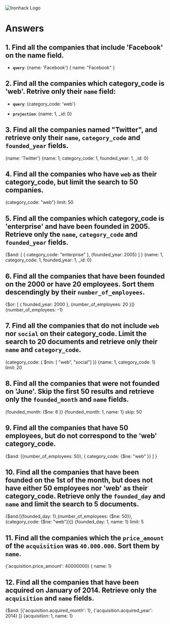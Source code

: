 ![Ironhack Logo](https://i.imgur.com/1QgrNNw.png)

# Answers

## 1. Find all the companies that include 'Facebook' on the **name** field.

 - **`query`**: {name: 'Facebook'}
 { name: "Facebook" }

 ## 2. Find all the companies which **category_code** is 'web'. Retrive only their `name` field:

 - **`query`**: {category_code: 'web'}

 - **`projection`**: {name: 1, _id: 0}

## 3. Find all the companies named "Twitter", and retrieve only their `name`, `category_code` and `founded_year` fields.
{name: 'Twitter'}
{name: 1, category_code: 1, founded_year: 1, _id: 0}

## 4. Find all the companies who have `web` as their **category_code**, but limit the search to 50 companies.
{category_code: "web"}
limit: 50

## 5. Find all the companies which **category_code** is 'enterprise' and have been founded in 2005. Retrieve only the `name`, `category_code` and `founded_year` fields.
{$and: [ { category_code: "enterprise" }, {founded_year: 2005} ] }
{name: 1, category_code: 1, founded_year: 1, _id: 0}

## 6. Find all the companies that have been **founded** on the 2000 or have 20 **employees**. Sort them descendingly by their `number_of_employees`.

{$or: [ { founded_year: 2000 }, {number_of_employees: 20 }]}
{number_of_employees: -1}

## 7. Find all the companies that do not include `web` nor `social` on their **category_code**. Limit the search to 20 documents and retrieve only their `name` and `category_code`.

{category_code: { $nin: [ "web", "social"] }}
{name: 1, category_code: 1}
limit: 20

## 8. Find all the companies that were not **founded** on 'June'. Skip the first 50 results and retrieve only the `founded_month` and `name` fields.

{founded_month: {$ne: 6 }}
{founded_month: 1, name: 1}
skip: 50

## 9. Find all the companies that have 50 employees, but do not correspond to the 'web' **category_code**.

{$and: [{number_of_employees: 50}, { category_code: {$ne: "web" }} ] }

## 10. Find all the companies that have been founded on the 1st of the month, but does not have either 50 employees nor 'web' as their **category_code**. Retrieve only the `founded_day` and `name` and limit the search to 5 documents.

{$and:[{founded_day: 1},{number_of_employees: {$ne: 50}}, {category_code: {$ne: "web"}}]}
{founded_day: 1, name: 1}
limit: 5

## 11. Find all the companies which the `price_amount` of the `acquisition` was **`40.000.000`**. Sort them by `name`.

{'acquisition.price_amount': 40000000}
{ name: 1}

## 12. Find all the companies that have been acquired on January of 2014. Retrieve only the `acquisition` and `name` fields.

{$and: [{'acquisition.acquired_month': 1}, {'acquisition.acquired_year': 2014} ]}
{acquisition: 1, name: 1}